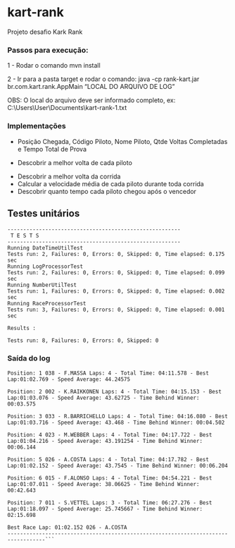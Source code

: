 # kart-rank
Projeto desafio Kark Rank

### Passos para execução:

1 - Rodar o comando mvn install

2 - Ir para a pasta target e rodar o comando: java -cp rank-kart.jar br.com.kart.rank.AppMain “LOCAL DO ARQUIVO DE LOG”

OBS: O local do arquivo deve ser informado completo, ex: C:\\Users\\User\\Documents\\kart-rank-1.txt

### Implementações

* Posição Chegada, Código Piloto, Nome Piloto, Qtde Voltas Completadas e Tempo Total de Prova
- Descobrir a melhor volta de cada piloto
+ Descobrir a melhor volta da corrida
+ Calcular a velocidade média de cada piloto durante toda corrida
+ Descobrir quanto tempo cada piloto chegou após o vencedor

## Testes unitários

```
-------------------------------------------------------
 T E S T S
-------------------------------------------------------
Running DateTimeUtilTest
Tests run: 2, Failures: 0, Errors: 0, Skipped: 0, Time elapsed: 0.175 sec
Running LogProcessorTest
Tests run: 2, Failures: 0, Errors: 0, Skipped: 0, Time elapsed: 0.099 sec
Running NumberUtilTest
Tests run: 1, Failures: 0, Errors: 0, Skipped: 0, Time elapsed: 0.002 sec
Running RaceProcessorTest
Tests run: 3, Failures: 0, Errors: 0, Skipped: 0, Time elapsed: 0.001 sec

Results :

Tests run: 8, Failures: 0, Errors: 0, Skipped: 0

```

### Saída do log

```----------------------------------------------------------------------------------
Position: 1 038 - F.MASSA Laps: 4 - Total Time: 04:11.578 - Best Lap:01:02.769 - Speed Average: 44.24575

Position: 2 002 - K.RAIKKONEN Laps: 4 - Total Time: 04:15.153 - Best Lap:01:03.076 - Speed Average: 43.62725 - Time Behind Winner: 00:03.575

Position: 3 033 - R.BARRICHELLO Laps: 4 - Total Time: 04:16.080 - Best Lap:01:03.716 - Speed Average: 43.468 - Time Behind Winner: 00:04.502

Position: 4 023 - M.WEBBER Laps: 4 - Total Time: 04:17.722 - Best Lap:01:04.216 - Speed Average: 43.191254 - Time Behind Winner: 00:06.144

Position: 5 026 - A.COSTA Laps: 4 - Total Time: 04:17.782 - Best Lap:01:02.152 - Speed Average: 43.7545 - Time Behind Winner: 00:06.204

Position: 6 015 - F.ALONSO Laps: 4 - Total Time: 04:54.221 - Best Lap:01:07.011 - Speed Average: 38.06625 - Time Behind Winner: 00:42.643

Position: 7 011 - S.VETTEL Laps: 3 - Total Time: 06:27.276 - Best Lap:01:18.097 - Speed Average: 25.745667 - Time Behind Winner: 02:15.698

Best Race Lap: 01:02.152 026 - A.COSTA
----------------------------------------------------------------------------------```
